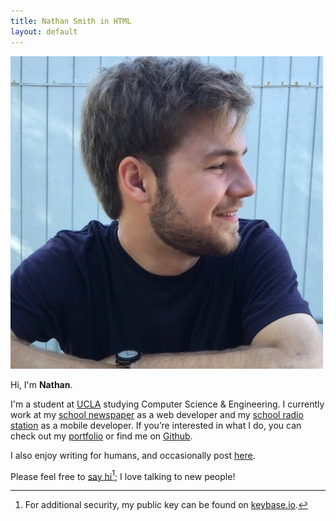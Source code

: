 ```yaml
---
title: Nathan Smith in HTML
layout: default
---
```

<img class="nathan" src="images/nathan.jpg" alt="Nathan Smith as a JPEG">

Hi, I'm **Nathan**.

I'm a student at [UCLA][1] studying Computer Science & Engineering. I currently work at my [school newspaper][2] as a web developer and my [school radio station][3] as a mobile developer. If you’re interested in what I do, you can check out my [portfolio][4] or find me on [Github][5].

I also enjoy writing for humans, and occasionally post [here][6].

Please feel free to [say hi][7][^1]; I love talking to new people!

[^1]:	For additional security, my public key can be found on [keybase.io][8].

[1]:	http://www.ucla.edu
[2]:	http://dailybruin.com
[3]:	https://uclaradio.com
[4]:	/portfolio
[5]:	https://github.com/nathunsmitty
[6]:	/posts
[7]:	mailto:nathan.smith@ucla.edu
[8]:	https://keybase.io/nathunsmitty